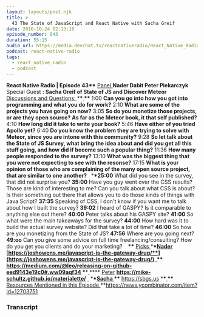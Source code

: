 ```yaml
---
layout: layouts/post.njk
title: >
  43 The State of JavaScript and React Native with Sacha Greif
date: 2016-10-24 02:13:18
episode_number: 043
duration: 55:15
audio_url: https://media.devchat.tv/reactnativeradio/React_Native_Radio_Episode_43.mp3
podcast: react-native-radio
tags:
  - react_native_radio
  - podcast
---
```


**React Native Radio | Episode 43\*\*** <u>Panel </u> **Nader Dabit Peter Piekarczyk** Special Guest **: Sacha Greif of State of JS&nbsp;and Discover Meteor** <u>Discussions and Questions: </u> \***\*<u> </u>\*\*** 1:00 **Can you go into how you got into programming and what you do for work?** 2:10 **What are some of the projects you have going on now?** 3:05 **So do you monetize those projects, or are they open source? As far as the Meteor book, it that self published?** 4:10 **How long did it take to write your book?** 5:46 **Have either of you tried Apollo yet?** 6:40 **Do you know the problem they are trying to solve with Meteor, since you are intone with this community?** 9:28 **So let talk about the State of JS Survey, what bring the idea about and did you get all this stuff going, and how did if become such a popular thing?** 11:36 **How many people responded to the survey?** 13:10 **What was the biggest thing that you were not expecting to see with the resonse?** 17:15 **What is your opinion of those who are complaining of the many open source project, that are similar to one another?** &nbsp; \***\*25:00** What did you see in the survey, that did not surprise you? **35:00** Have you guy went over the CSS results? Those are kind of interesting to me? Can you talk about what CSS is about? Is their something out there that allows you to do those kinds of things with Java Script? **37:35** Speaking of CSS, I don't know if you want me to talk about how I built the survey? **39:02** I heard of GASPY? Is it comparable to anything else out there? **40:00** Peter talks about his GASPY site? **41:00** So what were the main takeaways for the survey? **44:00** How hard was it to build the actual survey website? Did that take a lot of time? **46:00** So how are you monetizing from the State of JS? **47:56** Where are you going next? **49:oo** Can you give some advice on full time freelancing/consulting? How do you get you clients and do your marketing? &nbsp; **&nbsp;\*\*** <u>Picks </u> \***\*<u>Nader</u>** [**https://joshowens.me/javascript-is-the-gateway-drug/**](https://joshowens.me/javascript-is-the-gateway-drug/) **<u> </u>\*\*** <u>https://medium.com/@leo/releasing-on-github-eed9143e19c0#.ww09aqf34</u> \***\*<u> </u>\*\*** <u>Peter</u> **<u>https://mike-schultz.github.io/materialette/</u>** <u> </u> \***\*<u>Sacha </u>\*\*** <u>https://sbgs.us</u> \***\*<u> </u>\*\*** <u>Resources Mentioned in this Episode </u>\*\*https://news.ycombinator.com/item?id=12703751 &nbsp;

### Transcript
